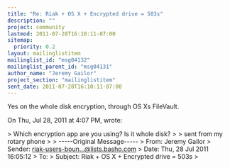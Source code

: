 ```yaml
---
title: "Re: Riak + OS X + Encrypted drive = 503s"
description: ""
project: community
lastmod: 2011-07-28T16:10:11-07:00
sitemap:
  priority: 0.2
layout: mailinglistitem
mailinglist_id: "msg04132"
mailinglist_parent_id: "msg04131"
author_name: "Jeremy Gailor"
project_section: "mailinglistitem"
sent_date: 2011-07-28T16:10:11-07:00
---
```



Yes on the whole disk encryption, through OS Xs FileVault.

On Thu, Jul 28, 2011 at 4:07 PM,  wrote:

&gt; Which encryption app are you using? Is it whole disk?
&gt;
&gt; sent from my rotary phone
&gt;
&gt; -----Original Message-----
&gt; From: Jeremy Gailor 
&gt; Sender: riak-users-boun...@lists.basho.com
&gt; Date: Thu, 28 Jul 2011 16:05:12
&gt; To: 
&gt; Subject: Riak + OS X + Encrypted drive = 503s
&gt;

